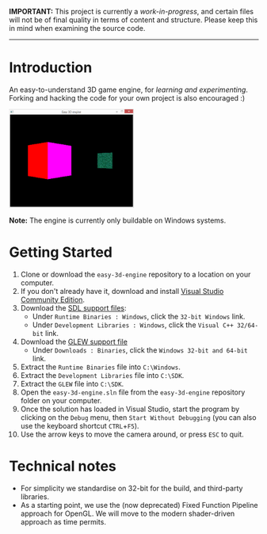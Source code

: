 **IMPORTANT:** This project is currently a *work-in-progress*, and certain files will not be of final quality in terms of content and structure. Please keep this in mind when examining the source code.

---

# Introduction
An easy-to-understand 3D game engine, for *learning and experimenting*. Forking and hacking the code for your own project is also encouraged :)

<img src="docs/screenshot.png" width="50%">

**Note:** The engine is currently only buildable on Windows systems.

# Getting Started

1. Clone or download the `easy-3d-engine` repository to a location on your computer.
2. If you don't already have it, download and install [Visual Studio Community Edition](https://visualstudio.microsoft.com).
3. Download the [SDL support files](https://www.libsdl.org/download-2.0.php):
    - Under `Runtime Binaries : Windows`, click the `32-bit Windows` link.
    - Under `Development Libraries : Windows`, click the `Visual C++ 32/64-bit` link.
4. Download the [GLEW support file](http://glew.sourceforge.net/)
    - Under `Downloads : Binaries`, click the `Windows 32-bit and 64-bit` link.
5. Extract the `Runtime Binaries` file into `C:\Windows`.
6. Extract the `Development Libraries` file into `C:\SDK`.
7. Extract the `GLEW` file into `C:\SDK`.
8. Open the `easy-3d-engine.sln` file from the `easy-3d-engine` repository folder on your computer.
9. Once the solution has loaded in Visual Studio, start the program by clicking on the `Debug` menu, then `Start Without Debugging` (you can also use the keyboard shortcut `CTRL`+`F5`).
10. Use the arrow keys to move the camera around, or press `ESC` to quit.

# Technical notes
* For simplicity we standardise on 32-bit for the build, and third-party libraries.
* As a starting point, we use the (now deprecated) Fixed Function Pipeline approach for OpenGL. We will move to the modern shader-driven approach as time permits.
